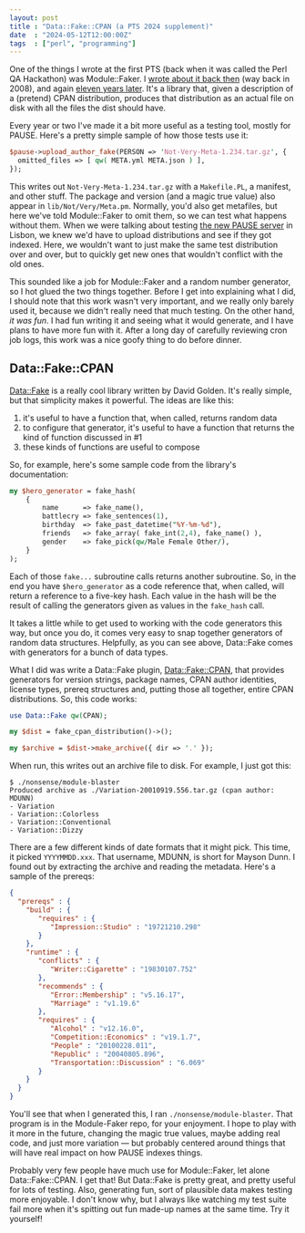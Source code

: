 ```yaml
---
layout: post
title : "Data::Fake::CPAN (a PTS 2024 supplement)"
date  : "2024-05-12T12:00:00Z"
tags  : ["perl", "programming"]
---
```


One of the things I wrote at the first PTS (back when it was called the Perl QA
Hackathon) was Module::Faker.  I [wrote about it back
then](https://rjbs.cloud/blog/2008/03/cpans-other-than-the-cpan-and-other-software-distribution-issues/)
(way back in 2008), and again [eleven years
later](https://rjbs.cloud/blog/2019/04/pts-2019-module-faker-3-5/).  It's a
library that, given a description of a (pretend) CPAN distribution, produces
that distribution as an actual file on disk with all the files the dist should
have.

Every year or two I've made it a bit more useful as a testing tool, mostly for
PAUSE.  Here's a pretty simple sample of how those tests use it:

```perl
$pause->upload_author_fake(PERSON => 'Not-Very-Meta-1.234.tar.gz', {
  omitted_files => [ qw( META.yml META.json ) ],
});
```

This writes out `Not-Very-Meta-1.234.tar.gz` with a `Makefile.PL`, a manifest,
and other stuff.  The package and version (and a magic true value) also appear
in `lib/Not/Very/Meta.pm`.  Normally, you'd also get metafiles, but here we've
told Module::Faker to omit them, so we can test what happens without them.
When we were talking about testing [the new PAUSE
server](https://rjbs.cloud/blog/2024/05/pts-2024-lisbon/) in Lisbon, we knew
we'd have to upload distributions and see if they got indexed.  Here, we
wouldn't want to just make the same test distribution over and over, but to
quickly get new ones that wouldn't conflict with the old ones.

This sounded like a job for Module::Faker and a random number generator, so I
hot glued the two things together.  Before I get into explaining what I did, I
should note that this work wasn't very important, and we really only barely
used it, because we didn't really need that much testing.  On the other hand,
*it was fun*.  I had fun writing it and seeing what it would generate, and I
have plans to have more fun with it.  After a long day of carefully reviewing
cron job logs, this work was a nice goofy thing to do before dinner.

## Data::Fake::CPAN

[Data::Fake](https://metacpan.org/pod/Data::Fake) is a really cool library
written by David Golden.  It's really simple, but that simplicity makes it
powerful.  The ideas are like this:

1. it's useful to have a function that, when called, returns random data
2. to configure that generator, it's useful to have a function that returns the
   kind of function discussed in #1
3. these kinds of functions are useful to compose

So, for example, here's some sample code from the library's documentation:

```perl
my $hero_generator = fake_hash(
    {
        name      => fake_name(),
        battlecry => fake_sentences(1),
        birthday  => fake_past_datetime("%Y-%m-%d"),
        friends   => fake_array( fake_int(2,4), fake_name() ),
        gender    => fake_pick(qw/Male Female Other/),
    }
);
```

Each of those `fake...` subroutine calls returns another subroutine.  So, in
the end you have `$hero_generator` as a code reference that, when called, will
return a reference to a five-key hash.  Each value in the hash will be the
result of calling the generators given as values in the `fake_hash` call.

It takes a little while to get used to working with the code generators this
way, but once you do, it comes very easy to snap together generators of random
data structures.  Helpfully, as you can see above, Data::Fake comes with
generators for a bunch of data types.

What I did was write a Data::Fake plugin,
[Data::Fake::CPAN](https://metacpan.org/pod/Data::Fake::CPAN), that provides
generators for version strings, package names, CPAN author identities, license
types, prereq structures and, putting those all together, entire CPAN
distributions.  So, this code works:

```perl
use Data::Fake qw(CPAN);

my $dist = fake_cpan_distribution()->();

my $archive = $dist->make_archive({ dir => '.' });
```

When run, this writes out an archive file to disk.  For example, I just got
this:

```
$ ./nonsense/module-blaster
Produced archive as ./Variation-20010919.556.tar.gz (cpan author: MDUNN)
- Variation
- Variation::Colorless
- Variation::Conventional
- Variation::Dizzy
```

There are a few different kinds of date formats that it might pick.  This time,
it picked `YYYYMMDD.xxx`.  That username, MDUNN, is short for Mayson Dunn.  I
found out by extracting the archive and reading the metadata.  Here's a sample
of the prereqs:

```json
{
  "prereqs" : {
    "build" : {
       "requires" : {
          "Impression::Studio" : "19721210.298"
       }
    },
    "runtime" : {
       "conflicts" : {
          "Writer::Cigarette" : "19830107.752"
       },
       "recommends" : {
          "Error::Membership" : "v5.16.17",
          "Marriage" : "v1.19.6"
       },
       "requires" : {
          "Alcohol" : "v12.16.0",
          "Competition::Economics" : "v19.1.7",
          "People" : "20100228.011",
          "Republic" : "20040805.896",
          "Transportation::Discussion" : "6.069"
       }
    }
  }
}
```

You'll see that when I generated this, I ran `./nonsense/module-blaster`.  That
program is in the Module-Faker repo, for your enjoyment.  I hope to play with
it more in the future, changing the magic true values, maybe adding real code,
and just more variation — but probably centered around things that will have
real impact on how PAUSE indexes things.

Probably very few people have much use for Module::Faker, let alone
Data::Fake::CPAN.  I get that!  But Data::Fake is pretty great, and pretty
useful for lots of testing.  Also, generating fun, sort of plausible data makes
testing more enjoyable.  I don't know why, but I always like watching my test
suite fail more when it's spitting out fun made-up names at the same time.  Try
it yourself!
